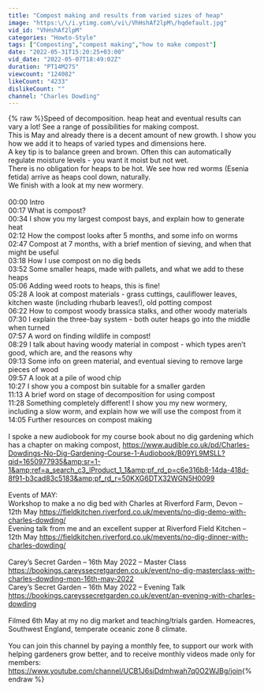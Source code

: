 ```yaml
---
title: "Compost making and results from varied sizes of heap"
image: "https:\/\/i.ytimg.com\/vi\/VhHshAf2lpM\/hqdefault.jpg"
vid_id: "VhHshAf2lpM"
categories: "Howto-Style"
tags: ["Composting","compost making","how to make compost"]
date: "2022-05-31T15:20:25+03:00"
vid_date: "2022-05-07T18:49:02Z"
duration: "PT14M27S"
viewcount: "124082"
likeCount: "4233"
dislikeCount: ""
channel: "Charles Dowding"
---
```

{% raw %}Speed of decomposition. heap heat and eventual results can vary a lot! See a range of possibilities for making compost.<br />This is May and already there is a decent amount of new growth. I show you how we add it to heaps of varied types and dimensions here. <br />A key tip is to balance green and brown. Often this can automatically regulate moisture levels - you want it moist but not wet.<br />There is no obligation for heaps to be hot. We see how  red worms (Esenia fetida) arrive as heaps cool down, naturally.<br />We finish with a look at my new wormery.<br /><br />00:00 Intro<br />00:17 What is compost?<br />00:34 I show you my largest compost bays, and explain how to generate heat<br />02:12 How the compost looks after 5 months, and some info on worms<br />02:47 Compost at 7 months, with a brief mention of sieving, and when that might be useful<br />03:18 How I use compost on no dig beds<br />03:52 Some smaller heaps, made with pallets, and what we add to these heaps<br />05:06 Adding weed roots to heaps, this is fine!<br />05:28 A look at compost materials - grass cuttings, cauliflower leaves, kitchen waste (including rhubarb leaves!), old potting compost<br />06:22 How to compost woody brassica stalks, and other woody materials<br />07:30 I explain the three-bay system - both outer heaps go into the middle when turned<br />07:57 A word on finding wildlife in compost!<br />08:29 I talk about having woody material in compost - which types aren’t good, which are, and the reasons why<br />09:13 Some info on green material, and eventual sieving to remove large pieces of wood<br />09:57 A look at a pile of wood chip<br />10:27 I show you a compost bin suitable for a smaller garden<br />11:13 A brief word on stage of decomposition for using compost<br />11:28 Something completely different! I show you my new wormery, including a slow worm, and explain how we will use the compost from it<br />14:05 Further resources on compost making<br /><br />I spoke a new audiobook for my course book about no dig gardening which has a chapter on making compost, <a rel="nofollow" target="blank" href="https://www.audible.co.uk/pd/Charles-Dowdings-No-Dig-Gardening-Course-1-Audiobook/B09YL9MSLL?qid=1650977935&amp;sr=1-1&amp;ref=a_search_c3_lProduct_1_1&amp;pf_rd_p=c6e316b8-14da-418d-8f91-b3cad83c5183&amp;pf_rd_r=50KXG6DTX32WGN5H0099">https://www.audible.co.uk/pd/Charles-Dowdings-No-Dig-Gardening-Course-1-Audiobook/B09YL9MSLL?qid=1650977935&amp;sr=1-1&amp;ref=a_search_c3_lProduct_1_1&amp;pf_rd_p=c6e316b8-14da-418d-8f91-b3cad83c5183&amp;pf_rd_r=50KXG6DTX32WGN5H0099</a><br /><br />Events of MAY:<br />Workshop to make a no dig bed with Charles at Riverford Farm, Devon – 12th May <a rel="nofollow" target="blank" href="https://fieldkitchen.riverford.co.uk/mevents/no-dig-demo-with-charles-dowding/">https://fieldkitchen.riverford.co.uk/mevents/no-dig-demo-with-charles-dowding/</a><br />Evening talk from me and an excellent supper at Riverford Field Kitchen – 12th May <a rel="nofollow" target="blank" href="https://fieldkitchen.riverford.co.uk/mevents/no-dig-dinner-with-charles-dowding/">https://fieldkitchen.riverford.co.uk/mevents/no-dig-dinner-with-charles-dowding/</a><br /><br />Carey’s Secret Garden – 16th May 2022 – Master Class <a rel="nofollow" target="blank" href="https://bookings.careyssecretgarden.co.uk/event/no-dig-masterclass-with-charles-dowding-mon-16th-may-2022">https://bookings.careyssecretgarden.co.uk/event/no-dig-masterclass-with-charles-dowding-mon-16th-may-2022</a><br />Carey’s Secret Garden – 16th May 2022 – Evening Talk <a rel="nofollow" target="blank" href="https://bookings.careyssecretgarden.co.uk/event/an-evening-with-charles-dowding">https://bookings.careyssecretgarden.co.uk/event/an-evening-with-charles-dowding</a><br /><br />Filmed 6th May at my no dig market  and teaching/trials garden. Homeacres, Southwest England, temperate oceanic zone 8 climate.<br /><br />You can join this channel by paying a monthly fee, to support our work with helping gardeners grow better, and to receive monthly videos made only for members:<br /><a rel="nofollow" target="blank" href="https://www.youtube.com/channel/UCB1J6siDdmhwah7q0O2WJBg/join">https://www.youtube.com/channel/UCB1J6siDdmhwah7q0O2WJBg/join</a>{% endraw %}
